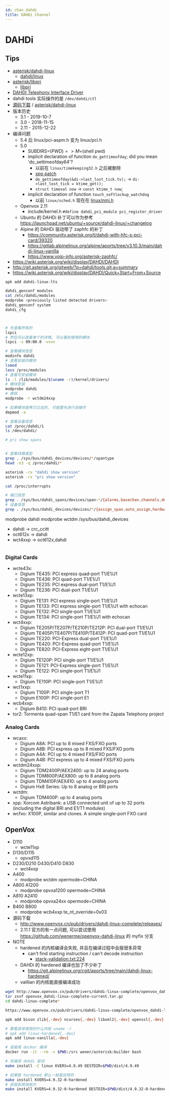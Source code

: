 ```yaml
---
id: chan_dahdi
title: DAHDi Channel
---
```


# DAHDi

## Tips
* [asterisk/dahdi-linux](https://github.com/asterisk/dahdi-linux)
  * [dahdi/linux](http://git.asterisk.org/gitweb/?p=dahdi/linux.git)
* [asterisk/libpri](https://github.com/asterisk/libpri)
  * [libpri](http://git.asterisk.org/gitweb/?p=libpri.git)
* [DAHDI Telephony Interface Driver](http://docs.tzafrir.org.il/dahdi-linux/README.html)
* dahdi tools 实际操作的是 `/dev/dahdi/ctl`
* [源码下载](https://downloads.asterisk.org/pub/telephony/dahdi-linux-complete/) / [asterisk/dahdi-linux](https://github.com/asterisk/dahdi-linux)
* 版本历史
  * 3.1 - 2019-10-7
  * 3.0 - 2018-11-15
  * 2.11 - 2015-12-22
* 编译问题
  * 5.4 后 linux/pci-aspm.h 变为 linux/pci.h
  * 5.0
    * SUBDIRS=$(PWD) => M=$(shell pwd)
    * implicit declaration of function `do_gettimeofday`; did you mean 'do_settimeofday64'?
      * 以前在 `linux/timekeeping32.h` 之后被删除
      * [xpp patch](http://git.asterisk.org/gitweb/?p=dahdi/linux.git;a=blobdiff;f=drivers/dahdi/xpp/xbus-pcm.c;h=8bb2fe76c66a143242730e022cf8af3a6268b062;hp=37f9260e7ecb1c7b3e00b7bd942eac7bc95d6d05;hb=ffcd08205c71dcb0e060836359418bef20f07ffa;hpb=8468250328b607cbd2774c2209fbe5826be01098)
      * `do_gettimeofday(&di->last_lost_tick.tv);` -> `di->last_lost_tick = ktime_get();`
      * `struct timeval now` -> `const ktime_t now`;
    * implicit declaration of function `touch_softlockup_watchdog`
      * 以前 `linux/sched.h` 现在在 [linux/nmi.h](https://elixir.bootlin.com/linux/v5.4/ident/touch_softlockup_watchdog)
  * Openvox 2.11
    * include/kernel.h `#define dahdi_pci_module pci_register_driver`
  * Ubuntu 的 DAHDi 补丁可以作为参考 https://launchpad.net/ubuntu/+source/dahdi-linux/+changelog
  * Alpine 的 DAHDi 驱动带了 zaphfc 的补丁
    * https://community.asterisk.org/t/dahdi-with-hfc-s-pci-card/39320
    * https://gitlab.alpinelinux.org/alpine/aports/tree/v3.10.3/main/dahdi-linux-vanilla
    * https://www.voip-info.org/asterisk-zaphfc/
* https://wiki.asterisk.org/wiki/display/DAHDI/DAHDI
* http://git.asterisk.org/gitweb/?p=dahdi/tools.git;a=summary
* https://wiki.asterisk.org/wiki/display/DAHDI/Quick+Start+From+Source

```bash
apk add dahdi-linux-lts

dahdi_genconf modules
cat /etc/dahdi/modules
modprobe <previously listed detected drivers>
dahdi_genconf system
dahdi_cfg



# 先查看所有的
lspci
# 然后可以查看单个的详情, 可以看到使用的模块
lspci -s 09:00.0 -vvvv

# 查看模块信息
modinfo dahdi
# 查看安装的模块
lsmod
less /proc/modules
# 查看可安装模块
ls -l /lib/modules/$(uname -r)/kernel/drivers/
# 模块安装
modprobe dahdi
# 移除
modprobe -r wctdm24xxp

# 如果模块是拷贝过去的, 可能要先进行该操作
depmod -a

# 查看设备信息
cat /proc/dahdi/1
ls /dev/dahdi/

# pri show spans


# 查看线路类型
grep . /sys/bus/dahdi_devices/devices/*/spantype
head -n3 -q /proc/dahdi/*

asterisk -rx "dahdi show version"
asterisk -rx "pri show version"

cat /proc/interrupts

# 端口信息
grep . /sys/bus/dahdi_spans/devices/span-*/{alarms,basechan,channels,desc,is_digital,is_sync_master,lbo,linecompat,lineconfig,local_spanno,name,spantype,syncsrc,uevent}
# 设备信息
grep . /sys/bus/dahdi_devices/devices/*/{assign_span,auto_assign,hardware_id,location,manufacturer,registration_time,span_count,spantype,type,uevent}
```


modprobe dahdi
modprobe wctdm
/sys/bus/dahdi_devices

* dahdi -> crc_ccitt
* oct612x -> dahdi
* wct4xxp -> oct612x,dahdi


```bash

```

### Digital Cards

- wcte43x:
  * Digium TE435: PCI express quad-port T1/E1/J1
  * Digium TE436: PCI quad-port T1/E1/J1
  * Digium TE235: PCI express dual-port T1/E1/J1
  * Digium TE236: PCI dual-port T1/E1/J1
- wcte13xp:
  * Digium TE131: PCI express single-port T1/E1/J1
  * Digium TE133: PCI express single-port T1/E1/J1 with echocan
  * Digium TE132: PCI single-port T1/E1/J1
  * Digium TE134: PCI single-port T1/E1/J1 with echocan
- wct4xxp:
  * Digium TE205P/TE207P/TE210P/TE212P: PCI dual-port T1/E1/J1
  * Digium TE405P/TE407P/TE410P/TE412P: PCI quad-port T1/E1/J1
  * Digium TE220: PCI-Express dual-port T1/E1/J1
  * Digium TE420: PCI-Express quad-port T1/E1/J1
  * Digium TE820: PCI-Express eight-port T1/E1/J1
- wcte12xp:
  * Digium TE120P: PCI single-port T1/E1/J1
  * Digium TE121: PCI-Express single-port T1/E1/J1
  * Digium TE122: PCI single-port T1/E1/J1
- wcte11xp:
  * Digium TE110P: PCI single-port T1/E1/J1
- wct1xxp: 
  * Digium T100P: PCI single-port T1
  * Digium E100P: PCI single-port E1
- wcb4xxp:
  * Digium B410: PCI quad-port BRI
- tor2: Tormenta quad-span T1/E1 card from the Zapata Telephony project

### Analog Cards

- wcaxx:
  * Digium A8A: PCI up to 8 mixed FXS/FXO ports
  * Digium A8B: PCI express up to 8 mixed FXS/FXO ports
  * Digium A4A: PCI up to 4 mixed FXS/FXO ports
  * Digium A4B: PCI express up to 4 mixed FXS/FXO ports 
- wctdm24xxp: 
  * Digium TDM2400P/AEX2400: up to 24 analog ports
  * Digium TDM800P/AEX800: up to 8 analog ports
  * Digium TDM410P/AEX410: up to 4 analog ports
  * Digium Hx8 Series: Up to 8 analog or BRI ports
- wctdm:
  * Digium TDM400P: up to 4 analog ports
- xpp: Xorcom Astribank: a USB connected unit of up to 32 ports
  (including the digital BRI and E1/T1 modules)
- wcfxo: X100P, similar and clones. A simple single-port FXO card


## OpenVox
* D110
  * wcte11xp
* D130/D115
  * opvxd115
* D230/D210 D430/D410 D830
  * wct4xxp
* A400
  * modprobe wctdm opermode=CHINA
* A800 A1200
  * modprobe opvxa1200 opermode=CHINA
* A810 A2410
  * modprobe opvxa24xx opermode=CHINA
* B400 B800
  * modprobe wcb4xxp te_nt_override=0x03
* 源码下载
  * http://www.openvox.cn/pub/drivers/dahdi-linux-complete/releases/
  * 2.11.1 官方的有一点问题, 可以尝试使用 https://github.com/wenerme/openvox-dahdi-linux 的 myfix 分支
* NOTE
  * hardened 的内核编译会失败, 并且在编译过程中会报很多异常
    * can't find starting instruction / can't decode instruction
      * [stack-validation.txt:224](https://github.com/torvalds/linux/blob/master/tools/objtool/Documentation/stack-validation.txt#L224)
  * DAHDi 的 hardened 编译也加了不少补丁
    * https://git.alpinelinux.org/cgit/aports/tree/main/dahdi-linux-hardened/
  * vaillian 的内核能直接编译成功

```bash
wget http://www.openvox.cn/pub/drivers/dahdi-linux-complete/openvox_dahdi-linux-complete-current.tar.gz
tar zxvf openvox_dahdi-linux-complete-current.tar.gz
cd dahdi-linux-complete*

https://www.openvox.cn/pub/drivers/dahdi-linux-complete/openvox_dahdi-linux-complete-2.11.1.gz
```

```bash
apk add bison zlib{,-dev} ncurses{,-dev} libxml2{,-dev} openssl{,-dev} gnutls{,-dev} linux-headers make abuild gcc g++ perl git wget

# 要看具体使用的什么内核 uname -r
# apk add linux-hardened{,-dev}
apk add linux-vanilla{,-dev}

# 或者用 docker 编译
docker run -it --rm -v $PWD:/src wener/asterisk:builder bash

# 先编译 dahdi 驱动
make install -C linux KVERS=4.9.49 DESTDIR=$PWD/dist/4.9.49

# 如果是 hardened 那么一般是这样的
make install KVERS=4.9.32-0-hardened
# 安装到其他地方
make install KVERS=4.9.32-0-hardened DESTDIR=$PWD/dist/4.9.32-0-hardened



```

